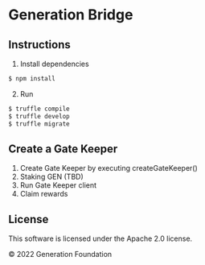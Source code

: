 # Generation Bridge

## Instructions

1. Install dependencies

```sh
$ npm install
```

2. Run 

```sh
$ truffle compile
$ truffle develop
$ truffle migrate
```

## Create a Gate Keeper

1. Create Gate Keeper by executing createGateKeeper()
2. Staking GEN (TBD)
3. Run Gate Keeper client
4. Claim rewards

## License

This software is licensed under the Apache 2.0 license.

© 2022 Generation Foundation
